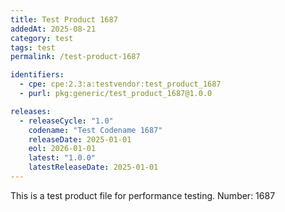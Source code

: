 ```yaml
---
title: Test Product 1687
addedAt: 2025-08-21
category: test
tags: test
permalink: /test-product-1687

identifiers:
  - cpe: cpe:2.3:a:testvendor:test_product_1687
  - purl: pkg:generic/test_product_1687@1.0.0

releases:
  - releaseCycle: "1.0"
    codename: "Test Codename 1687"
    releaseDate: 2025-01-01
    eol: 2026-01-01
    latest: "1.0.0"
    latestReleaseDate: 2025-01-01
---
```


This is a test product file for performance testing. Number: 1687
